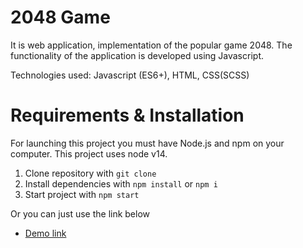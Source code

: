 # 2048 Game
It is web application, implementation of the popular game 2048. The functionality of the application is developed using Javascript.

Technologies used: Javascript (ES6+), HTML, CSS(SCSS)

# Requirements & Installation
For launching this project you must have Node.js and npm on your computer. This project uses node v14.

1. Clone repository with `git clone`
2. Install dependencies with `npm install` or `npm i`
3. Start project with `npm start`

Or you can just use the link below
- [Demo link](https://nazarin565.github.io/game-2048/)
